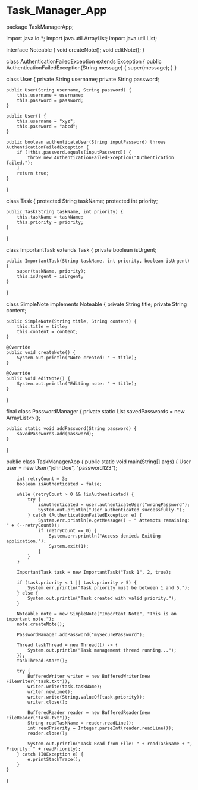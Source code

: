 # Task_Manager_App
package TaskManagerApp;

import java.io.*;
import java.util.ArrayList;
import java.util.List;

interface Noteable {
    void createNote();
    void editNote();
}

class AuthenticationFailedException extends Exception {
    public AuthenticationFailedException(String message) {
        super(message);
    }
}

class User {
    private String username;
    private String password;

    public User(String username, String password) {
        this.username = username;
        this.password = password;
    }

    public User() {
        this.username = "xyz";
        this.password = "abcd";
    }

    public boolean authenticateUser(String inputPassword) throws AuthenticationFailedException {
        if (!this.password.equals(inputPassword)) {
            throw new AuthenticationFailedException("Authentication failed.");
        }
        return true;
    }
}

class Task {
    protected String taskName;
    protected int priority;

    public Task(String taskName, int priority) {
        this.taskName = taskName;
        this.priority = priority;
    }
}

class ImportantTask extends Task {
    private boolean isUrgent;

    public ImportantTask(String taskName, int priority, boolean isUrgent) {
        super(taskName, priority);
        this.isUrgent = isUrgent;
    }
}

class SimpleNote implements Noteable {
    private String title;
    private String content;

    public SimpleNote(String title, String content) {
        this.title = title;
        this.content = content;
    }

    @Override
    public void createNote() {
        System.out.println("Note created: " + title);
    }

    @Override
    public void editNote() {
        System.out.println("Editing note: " + title);
    }
}

final class PasswordManager {
    private static List<String> savedPasswords = new ArrayList<>();

    public static void addPassword(String password) {
        savedPasswords.add(password);
    }
}

public class TaskManagerApp {
    public static void main(String[] args) {
        User user = new User("johnDoe", "password123");

        int retryCount = 3;
        boolean isAuthenticated = false;

        while (retryCount > 0 && !isAuthenticated) {
            try {
                isAuthenticated = user.authenticateUser("wrongPassword");
                System.out.println("User authenticated successfully.");
            } catch (AuthenticationFailedException e) {
                System.err.println(e.getMessage() + " Attempts remaining: " + (--retryCount));
                if (retryCount == 0) {
                    System.err.println("Access denied. Exiting application.");
                    System.exit(1);
                }
            }
        }

        ImportantTask task = new ImportantTask("Task 1", 2, true);

        if (task.priority < 1 || task.priority > 5) {
            System.err.println("Task priority must be between 1 and 5.");
        } else {
            System.out.println("Task created with valid priority.");
        }

        Noteable note = new SimpleNote("Important Note", "This is an important note.");
        note.createNote();

        PasswordManager.addPassword("mySecurePassword");

        Thread taskThread = new Thread(() -> {
            System.out.println("Task management thread running...");
        });
        taskThread.start();

        try {
            BufferedWriter writer = new BufferedWriter(new FileWriter("task.txt"));
            writer.write(task.taskName);
            writer.newLine();
            writer.write(String.valueOf(task.priority));
            writer.close();

            BufferedReader reader = new BufferedReader(new FileReader("task.txt"));
            String readTaskName = reader.readLine();
            int readPriority = Integer.parseInt(reader.readLine());
            reader.close();

            System.out.println("Task Read from File: " + readTaskName + ", Priority: " + readPriority);
        } catch (IOException e) {
            e.printStackTrace();
        }
    }
}
